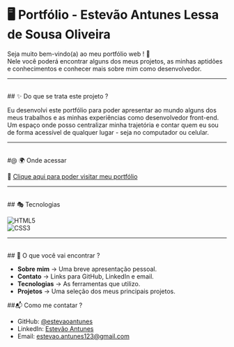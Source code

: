 # 🖥️ Portfólio - Estevão Antunes Lessa de Sousa Oliveira

Seja muito bem-vindo(a) ao meu portfólio web ! 🤚<br>
Nele você poderá encontrar alguns dos meus projetos, as minhas aptidões e conhecimentos e conhecer mais sobre mim como desenvolvedor.

---
<br>
## ✨ Do que se trata este projeto ?<br> 

Eu desenvolvi este portfólio para poder apresentar ao mundo alguns dos meus trabalhos e as minhas experiências como desenvolvedor front-end.<br>
Um espaço onde posso centralizar minha trajetória e contar quem eu sou de forma acessível de qualquer lugar - seja no computador ou celular.

---
<br>
#@ 🌍 Onde acessar <br>

🔗 [Clique aqui para poder visitar meu portfólio]()

---
<br>
## 🎭 Tecnologias<br>

![HTML5](https://img.shields.io/badge/HTML5-E34F26?style=for-the-badge&logo=html5&logoColor=white)<br>
![CSS3](https://img.shields.io/badge/CSS3-1572B6?style=for-the-badge&logo=css3&logoColor=white)

---
<br>
## 📌 O que você vai encontrar ?<br>

- **Sobre mim** → Uma breve apresentação pessoal.<br>
- **Contato** → Links para GitHub, LinkedIn e email. <br> 
- **Tecnologias** → As ferramentas que utilizo.<br>  
- **Projetos** → Uma seleção dos meus principais projetos.  

##📬 Como me contatar ?<br>

- GitHub: [@estevaoantunes](https://github.com/estevaoantunes)<br>
- LinkedIn: [Estevão Antunes](https://linkedin.com/in/estevao-antunes)<br>
- Email: [estevao.antunes123@gmail.com](mailto:estevao.antunes123@gmail.com)<br>
<br>
